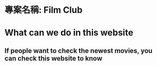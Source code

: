 <h1>專案名稱: Film Club </h1>
<h1>What can we do in this website</h1>
<h2>If people want to check the newest movies, you can check this website to know</h2>
